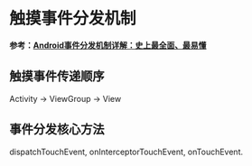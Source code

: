 # 触摸事件分发机制



**参考：[Android事件分发机制详解：史上最全面、最易懂](https://www.jianshu.com/p/38015afcdb58)**



## 触摸事件传递顺序

Activity -> ViewGroup -> View



## 事件分发核心方法

dispatchTouchEvent, onInterceptorTouchEvent, onTouchEvent.

